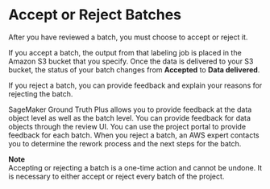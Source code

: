 # Accept or Reject Batches<a name="gtp-accept-reject-batch"></a>

After you have reviewed a batch, you must choose to accept or reject it\.

If you accept a batch, the output from that labeling job is placed in the Amazon S3 bucket that you specify\. Once the data is delivered to your S3 bucket, the status of your batch changes from **Accepted** to **Data delivered**\.

If you reject a batch, you can provide feedback and explain your reasons for rejecting the batch\.

SageMaker Ground Truth Plus allows you to provide feedback at the data object level as well as the batch level\. You can provide feedback for data objects through the review UI\. You can use the project portal to provide feedback for each batch\. When you reject a batch, an AWS expert contacts you to determine the rework process and the next steps for the batch\. 

**Note**  
 Accepting or rejecting a batch is a one\-time action and cannot be undone\. It is necessary to either accept or reject every batch of the project\. 